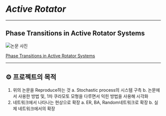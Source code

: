# ***Active Rotator***

---

## Phase Transitions in Active Rotator Systems

![논문 사진][def]<!-- {"width":124} -->

[Phase Transitions in Active Rotator Systems](https://academic.oup.com/ptp/article/75/5/1105/1849743)

---

## ⚙️ **프로젝트의 목적**  

1. 위의 논문을 Reproduce하는 것
    a. Stochastic process의 시스템 구측
    b. 논문에서 사용한 방법 및, 1차 쿠라모토 모형을 다루면서 익힌 방법을 사용해 시각화
2. 네트워크에서 나타나는 현상으로 확장
    a. ER, BA, Random네트워크로 확장
    b. 실제 네트워크에서의 확장

[def]: https://oup.silverchair-cdn.com/oup/backfile/Content_public/Journal/ptp/Issue/75/5/1/m_cover.gif?Expires=1706861321&Signature=prwQuUZXBkKo1mp43lIMbBkb0IvESVX9sRGOc4qqpyl3akPgD6mnQKoxP5~FdUFukEfwds-6YmaqI-YZ1oo015vtRin6uKMzMHlK6PNGDyQO6KdkFOE6OV6N-QROyOxXQBmSK1FNPqYNXYMAEzCjX5bOHf0qk~LmYcuVG8vs8OpRl30Mz9jTfkrAnb53Gd3u8i9zIVjWSmN3AmA-WNp16iVMX8GFJynSFC1hN7q7F0hXokmqoZ5FtCuZ~ucSRtyR1yFaKAPpVnnXaCyP5tuHE2rK2K2O8fDK~sE-a-PMSWd8RUXQeXHeum037rBC~n0xNK6TNxJVeAAcWn~vNYy3Dg__&Key-Pair-Id=APKAIE5G5CRDK6RD3PGA

